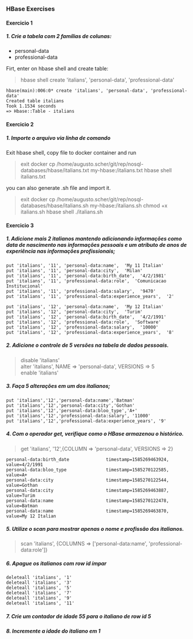### HBase Exercises

#### Exercicio 1
##### 1. Crie a tabela com 2 famílias de colunas:
- personal-data  
- professional-data  

Firt, enter on hbase shell and create table:
> hbase shell
> create 'italians', 'personal-data', 'professional-data'

```
hbase(main):006:0* create 'italians', 'personal-data', 'professional-data'
Created table italians
Took 1.1534 seconds
=> Hbase::Table - italians
```

#### Exercicio 2
##### 1. Importe o arquivo via linha de comando
Exit hbase shell, copy file to docker container and run
> exit
> docker cp /home/augusto.scher/git/rep/nosql-databases/hbase/italians.txt my-hbase:/italians.txt
> hbase shell italians.txt

you can also generate .sh file and import it.
> exit
> docker cp /home/augusto.scher/git/rep/nosql-databases/hbase/italians.sh my-hbase:/italians.sh
> chmod +x italians.sh
> hbase shell ./italians.sh

#### Exercicio 3
##### 1. Adicione mais 2 italianos mantendo adicionando informações como data de nascimento nas informações pessoais e um atributo de anos de experiência nas informações profissionais;
``` 
put 'italians', '11', 'personal-data:name',  'My 11 Italian'
put 'italians', '11', 'personal-data:city',  'Milan'
put 'italians', '11', 'personal-data:birth_date',  '4/2/1981'
put 'italians', '11', 'professional-data:role',  'Comunicacao Institucional'
put 'italians', '11', 'professional-data:salary',  '9470'
put 'italians', '11', 'professional-data:experience_years',  '2'

put 'italians', '12', 'personal-data:name',  'My 12 Italian'
put 'italians', '12', 'personal-data:city',  'Turim'
put 'italians', '12', 'personal-data:birth_date',  '4/2/1991'
put 'italians', '12', 'professional-data:role',  'Software'
put 'italians', '12', 'professional-data:salary',  '10000'
put 'italians', '12', 'professional-data:experience_years',  '8'
``` 

##### 2. Adicione o controle de 5 versões na tabela de dados pessoais.
> disable 'italians'  
> alter 'italians', NAME => 'personal-data', VERSIONS => 5  
> enable 'italians'  

##### 3. Faça 5 alterações em um dos italianos;
```
put 'italians','12','personal-data:name','Batman'
put 'italians','12','personal-data:city','Gothan'
put 'italians','12','personal-data:bloo_type','A+'
put 'italians','12','professional-data:salary', '11000'
put 'italians','12','professional-data:experience_years', '9'
```

##### 4. Com o operador get, verifique como o HBase armazenou o histórico.
> get 'italians', '12',{COLUMN => 'personal-data', VERSIONS => 2}  

```
personal-data:birth_date              timestamp=1585269463924, value=4/2/1991                              
personal-data:bloo_type               timestamp=1585270122585, value=A+                                    
personal-data:city                    timestamp=1585270122544, value=Gothan                                
personal-data:city                    timestamp=1585269463887, value=Turim                                 
personal-data:name                    timestamp=1585270122478, value=Batman                                
personal-data:name                    timestamp=1585269463870, value=My 12 Italian 
```

##### 5. Utilize o scan para mostrar apenas o nome e profissão dos italianos.
> scan 'italians', {COLUMNS => ['personal-data:name', 'professional-data:role']}

##### 6. Apague os italianos com row id ímpar
```
deleteall 'italians', '1'
deleteall 'italians', '3'
deleteall 'italians', '5'
deleteall 'italians', '7'
deleteall 'italians', '9'
deleteall 'italians', '11'
```

##### 7. Crie um contador de idade 55 para o italiano de row id 5

##### 8. Incremente a idade do italiano em 1
